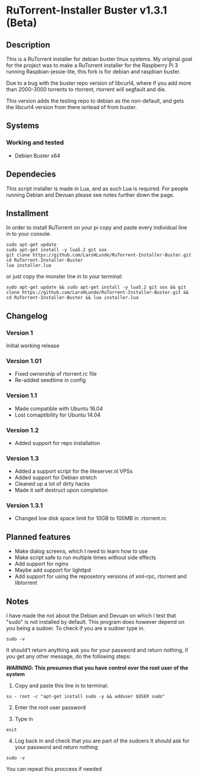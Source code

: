 # RuTorrent-Installer Buster v1.3.1 (Beta)

## Description
This is a RuTorrent installer for debian buster linux systems. 
My original goal for the project was to make a RuTorrent installer 
for the Raspberry Pi 3 running Raspbian-jessie-lite, 
this fork is for debian and raspbian buster. 

Due to a bug with the buster repo version of libcurl4, 
where if you add more than 2000-3000 torrents to rtorrent, 
rtorrent will segfault and die. 

This version adds the testing repo to debian as the non-default, 
and gets the libcurl4 version from there isntead of from buster. 

## Systems
### Working and tested
* Debian Buster x64

## Dependecies
This script installer is made in Lua,
and as such Lua is required.
For people running Debian and Devuan please see notes
further down the page.

## Installment
In order to install RuTorrent on your pi
copy and paste every individual line in
to your console.
```
sudo apt-get update
sudo apt-get install -y lua5.2 git sox
git clone https://github.com/LarsHLunde/RuTorrent-Installer-Buster.git
cd RuTorrent-Installer-Buster
lua installer.lua
```

or just copy the monster line in to your terminal:
```
sudo apt-get update && sudo apt-get install -y lua5.2 git sox && git clone https://github.com/LarsHLunde/RuTorrent-Installer-Buster.git && cd RuTorrent-Installer-Buster && lua installer.lua
```

## Changelog
### Version 1
Initial working release
### Version 1.01
* Fixed ownership of rtorrent.rc file
* Re-added seedtime in config

### Version 1.1
* Made compatible with Ubuntu 16.04
* Lost comaptibility for Ubuntu 14.04

### Version 1.2
* Added support for repo installation

### Version 1.3
* Added a support script for the liteserver.nl VPSs
* Added support for Debian stretch
* Cleaned up a lot of dirty hacks
* Made it self destruct upon completion

### Version 1.3.1
* Changed low disk space limit for 10GB to 100MB in .rtorrent.rc

## Planned features

* Make dialog screens, which I need to learn how to use
* Make script safe to run multiple times without side effects
* Add support for nginx
* Maybe add support for lighttpd
* Add support for using the reposetory versions of xml-rpc, rtorrent and libtorrent

## Notes
I have made the not about the Debian and Devuan on which I test
that "sudo" is not installed by default. This program does however depend
on you being a sudoer. To check if you are a sudoer type in.

```
sudo -v
```

It should't return anything ask you for your password and return nothing, 
if you get any other message, do the following steps:  
  
**_WARNING_: This presumes that you have control over the root user of the system**

1. Copy and paste this line in to terminal:
```
su - root -c "apt-get install sudo -y && adduser $USER sudo"
```

2. Enter the root user password

3. Type in 
```
exit
```
4. Log back in and check that you are part of the sudoers
It should ask for your password and return nothing
```
sudo -v
```


You can repeat this proccess if needed
